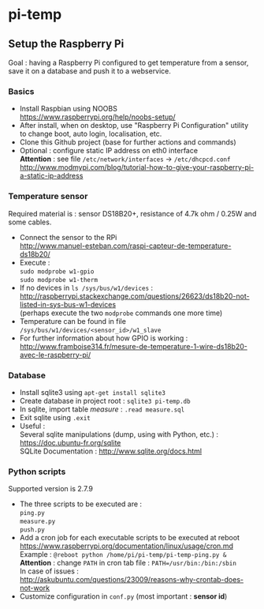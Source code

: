 # pi-temp
## Setup the Raspberry Pi

Goal : having a Raspberry Pi configured to get temperature from a sensor, save it on a database and push it to a webservice.

### Basics

* Install Raspbian using NOOBS  
https://www.raspberrypi.org/help/noobs-setup/
* After install, when on desktop, use "Raspberry Pi Configuration" utility to change boot, auto login, localisation, etc.
* Clone this Github project (base for further actions and commands)
* Optional : configure static IP address on eth0 interface  
**Attention** : see file `/etc/network/interfaces` -> `/etc/dhcpcd.conf`  
http://www.modmypi.com/blog/tutorial-how-to-give-your-raspberry-pi-a-static-ip-address  

### Temperature sensor

Required material is : sensor DS18B20+, resistance of 4.7k ohm / 0.25W and some cables.  

* Connect the sensor to the RPi  
http://www.manuel-esteban.com/raspi-capteur-de-temperature-ds18b20/  
* Execute :  
`sudo modprobe w1-gpio`  
`sudo modprobe w1-therm`  
* If no devices in `ls /sys/bus/w1/devices` :  
http://raspberrypi.stackexchange.com/questions/26623/ds18b20-not-listed-in-sys-bus-w1-devices   
(perhaps execute the two `modprobe` commands one more time)
* Temperature can be found in file `/sys/bus/w1/devices/<sensor_id>/w1_slave`
* For further information about how GPIO is working :   
http://www.framboise314.fr/mesure-de-temperature-1-wire-ds18b20-avec-le-raspberry-pi/

### Database

* Install sqlite3 using `apt-get install sqlite3`
* Create database in project root : `sqlite3 pi-temp.db`
* In sqlite, import table *measure* : `.read measure.sql`
* Exit sqlite using `.exit`
* Useful :   
Several sqlite manipulations (dump, using with Python, etc.) : https://doc.ubuntu-fr.org/sqlite   
SQLite Documentation : http://www.sqlite.org/docs.html

### Python scripts

Supported version is 2.7.9

* The three scripts to be executed are :  
`ping.py`   
`measure.py`   
`push.py`   
* Add a cron job for each executable scripts to be executed at reboot  
https://www.raspberrypi.org/documentation/linux/usage/cron.md   
Example : `@reboot python /home/pi/pi-temp/pi-temp-ping.py &`   
**Attention** : change `PATH` in cron tab file : `PATH=/usr/bin:/bin:/sbin`   
In case of issues :   
http://askubuntu.com/questions/23009/reasons-why-crontab-does-not-work
* Customize configuration in `conf.py` (most important : **sensor id**)
